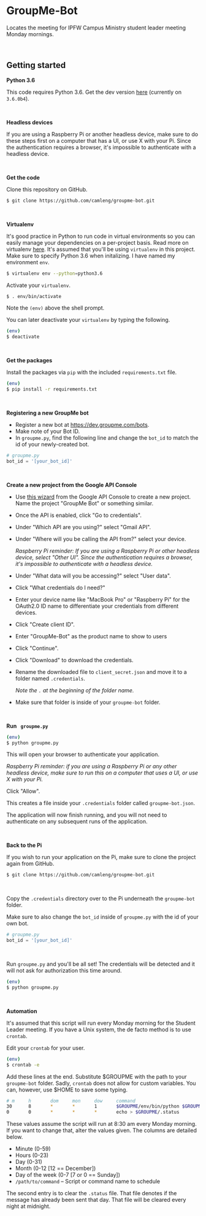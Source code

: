 # GroupMe-Bot
Locates the meeting for IPFW Campus Ministry student leader meeting Monday mornings.

<br>

## Getting started

**Python 3.6**

This code requires Python 3.6. Get the dev version [here](https://docs.python.org/dev/download.html) (currently on `3.6.0b4`).

<br>

**Headless devices**

If you are using a Raspberry Pi or another headless device, make sure to do these steps first on a computer that has a UI, or use X with your Pi. Since the authentication requires a browser, it's impossible to authenticate with a headless device.

<br>

**Get the code**

Clone this repository on GitHub.

```sh
$ git clone https://github.com/camleng/groupme-bot.git
```

<br>

**Virtualenv**

It's good practice in Python to run code in virtual environments so you can easily manage your dependencies on a per-project basis. Read more on virtualenv [here](http://docs.python-guide.org/en/latest/dev/virtualenvs/). It's assumed that you'll be using `virtualenv` in this project. Make sure to specify Python 3.6 when initalizing.  I have named my environment `env`.

```sh
$ virtualenv env --python=python3.6
```

Activate your `virtualenv`.

```sh
$ . env/bin/activate
```

Note the `(env)` above the shell prompt.

You can later deactivate your `virtualenv` by typing the following.

```sh
(env)
$ deactivate
```

<br>

**Get the packages**

Install the packages via `pip` with the included `requirements.txt` file.

```sh
(env)
$ pip install -r requirements.txt
```

<br>

**Registering a new GroupMe bot**

- Register a new bot at https://dev.groupme.com/bots.
- Make note of your Bot ID.
- In `groupme.py`, find the following line and change the `bot_id` to match the id of your newly-created bot.

```python
# groupme.py
bot_id = '[your_bot_id]'
```

<br>

**Create a new project from the Google API Console**

- Use [this wizard](https://console.developers.google.com/flows/enableapi?apiid=gmail) from the Google API Console to create a new project. Name the project "GroupMe Bot" or something similar.

- Once the API is enabled, click "Go to credentials".

- Under "Which API are you using?" select "Gmail API".

- Under "Where will you be calling the API from?" select your device.

  *Raspberry Pi reminder: If you are using a Raspberry Pi or other headless device, select "Other UI". Since the authentication requires a browser, it's impossible to authenticate with a headless device.*

- Under "What data will you be accessing?" select "User data".

- Click "What credentials do I need?"

- Enter your device name like "MacBook Pro" or "Raspberry Pi" for the OAuth2.0 ID name to differentiate your credentials from different devices.

- Click "Create client ID".

- Enter "GroupMe-Bot" as the product name to show to users

- Click "Continue".

- Click "Download" to download the credentials.

- Rename the downloaded file to `client_secret.json` and move it to a folder named `.credentials`.

  *Note the `.` at the beginning of the folder name.*

- Make sure that folder is inside of your `groupme-bot` folder.

<br>

**Run `	groupme.py`**

```sh
(env)
$ python groupme.py
```

This will open your browser to authenticate your application.

*Raspberry Pi reminder: if you are using a Raspberry Pi or any other headless device, make sure to run this on a computer that uses a UI, or use X with your Pi.*

Click "Allow".

This creates a file inside your `.credentials` folder called `groupme-bot.json`.

The application will now finish running, and you will not need to authenticate on any subsequent runs of the application.

<br>

**Back to the Pi**

If you wish to run your application on the Pi, make sure to clone the project again from GitHub.

```sh
$ git clone https://github.com/camleng/groupme-bot.git
```

<br>

Copy the `.credentials` directory over to the Pi underneath the `groupme-bot` folder.

Make sure to also change the `bot_id` inside of `groupme.py` with the id of your own bot.

```python
# groupme.py
bot_id = '[your_bot_id]'
```

<br>

Run `groupme.py` and you'll be all set! The credentials will be detected and it will not ask for authorization this time around.

```sh
(env)
$ python groupme.py
```

<br>

**Automation**

It's assumed that this script will run every Monday morning for the Student Leader meeting. If you have a Unix system, the de facto method is to use `crontab`.

Edit your `crontab` for your user.

```sh
(env)
$ crontab -e
```

Add these lines at the end. Substitute $GROUPME with the path to your `groupme-bot` folder. Sadly, `crontab` does not allow for custom variables. You can, however, use $HOME to save some typing.

```sh
# m     h       dom     mon     dow     command
30      8       *       *       1       $GROUPME/env/bin/python $GROUPME/groupme.py
0       0       *       *       *       echo > $GROUPME/.status
```

These values assume the script will run at 8:30 am every Monday morning. If you want to change that, alter the values given. The columns are detailed below.

- Minute (0-59)
- Hours (0-23)
- Day (0-31)
- Month (0-12 [12 == December])
- Day of the week (0-7 [7 or 0 == Sunday])
- `/path/to/command` – Script or command name to schedule


The second entry is to clear the `.status` file. That file denotes if the message has already been sent that day. That file will be cleared every night at midnight.